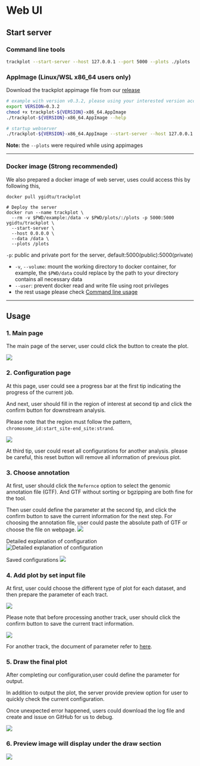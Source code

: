 # Web UI

## Start server

### Command line tools

```bash
trackplot --start-server --host 127.0.0.1 --port 5000 --plots ./plots
```

### AppImage (Linux/WSL x86_64 users only)

Download the trackplot appimage file from our [release](https://github.com/ygidtu/trackplot/releases)

```bash
# example with version v0.3.2, please using your interested version according to your needs
export VERSION=0.3.2
chmod +x trackplot-${VERSION}-x86_64.AppImage
./trackplot-${VERSION}-x86_64.AppImage --help

# startup webserver
./trackplot-${VERSION}-x86_64.AppImage --start-server --host 127.0.0.1 --port 5000 --plots ./plots
```
    
**Note:** the `--plots` were required while using appimages

---

### Docker image (Strong recommended)

We also prepared a docker image of web server, uses could access this by following this,

```shell
docker pull ygidtu/trackplot

# Deploy the server
docker run --name trackplot \
  --rm -v $PWD/example:/data -v $PWD/plots/:/plots -p 5000:5000 ygidtu/trackplot \
  --start-server \
  --host 0.0.0.0 \
  --data /data \
  --plots /plots
```

`-p`: public and private port for the server, default:5000(public):5000(private)
- `-v`, `--volume`: mount the working directory to docker container, for example, the `$PWD/data` could replace by the path to your directory contains all necessary data
- `--user`: prevent docker read and write file using root privileges
- the rest usage please check [Command line usage](./command.md)

---

## Usage

### 1. Main page

The main page of the server, user could click the button to create the plot.

![](imgs/web/1.png)

### 2. Configuration page

At this page, user could see a progress bar at the first tip indicating the progress of the current job.

And next, user should fill in the region of interest at second tip and click the confirm button for downstream analysis.

Please note that the region must follow the pattern, `chromosome_id:start_site-end_site:strand`.

![](imgs/web/2.png)


At third tip, user could reset all configurations for another analysis. 
please be careful, this reset button will remove all information of previous plot.

### 3. Choose annotation

At first, user should click the `Refernce` option to select the genomic annotation file (GTF). And GTF without sorting or bgzipping are both fine for the tool.

Then user could define the parameter at the second tip, and click the confirm button to save the current information for the next step.
For choosing the annotation file, user could paste the absolute path of GTF or choose the file on webpage.
![](imgs/web/3.png)

Detailed explanation of configuration
![Detailed explanation of configuration](imgs/web/3.1.png)

Saved configurations
![](imgs/web/3.2.png)

### 4. Add plot by set input file

At first, user could choose the different type of plot for each dataset, and then prepare the parameter of each tract. 

![](imgs/web/4.png)

Please note that before processing another track, user should click the confirm button to save the current tract information.

![](imgs/web/4.1.png)

For another track, the document of parameter refer to [here](https://trackplot.readthedocs.io/en/latest/interactive/#api-documentation). 

### 5. Draw the final plot

After completing our configuration,user could define the parameter for output.

In addition to output the plot, the server provide preview option for user to quickly check the current configuration.

Once unexpected error happened, users could download the log file and create and issue on GitHub for us to debug.

![](imgs/web/5.png)

### 6. Preview image will display under the draw section

![](imgs/web/6.png)
